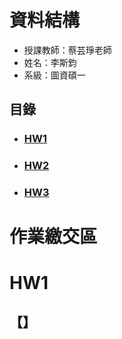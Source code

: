 # 資料結構

 - 授課教師：蔡芸琤老師
 - 姓名：李斯鈞
 - 系級：圖資碩一

## 目錄
- ### [HW1]()

- ### [HW2]()

- ### [HW3](#hw3-1)

# 作業繳交區

# HW1

## 【】
